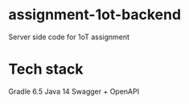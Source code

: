 # assignment-1ot-backend
Server side code for 1oT assignment

# Tech stack
Gradle 6.5
Java 14
Swagger + OpenAPI